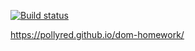 [![Build status](https://ci.appveyor.com/api/projects/status/4mxve6hxsybbtv5q?svg=true)](https://ci.appveyor.com/project/PollyRed/dom-homework)

https://pollyred.github.io/dom-homework/
